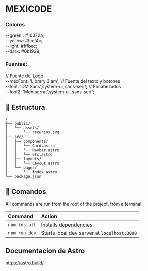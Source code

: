 # MEXIC0DE

### Colores 
 --green : #10372a;
 <br>
--yellow: #fccf4c;
<br>
--light: #fffbec;
<br>
--dark: #0b1929;
<br>

### Fuentes:
// Fuente del Logo  <br>
--mexFont: 'Library 3 am'; 
// Fuente del texto y botones  <br>
--font: 'DM Sans',system-ui, sans-serif;
// Encabezados  <br>
--font2: 'Montserrat',system-ui, sans-serif;
   

## 🚀 Estructura


```
/
├── public/
│   └── assets/
│       └── recursos.svg
├── src/
│   ├── components/
│   │   └── Card.astro
│   │   └── Navbar.astro
│   │   └── etc.astro
│   ├── layouts/
│   │   └── Layout.astro
│   └── pages/
│       └── index.astro
└── package.json
```


## 🧞 Comandos

All commands are run from the root of the project, from a terminal:

| Command                | Action                                           |
| :--------------------- | :----------------------------------------------- |
| `npm install`          | Installs dependencies                            |
| `npm run dev`          | Starts local dev server at `localhost:3000`      |


## Documentacion de Astro 

https://astro.build/ 
